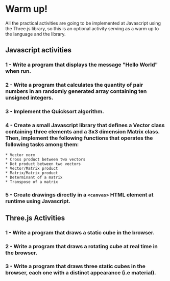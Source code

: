 # Warm up!

All the practical activities are going to be implemented at Javascript using the Three.js library, so this is an optional activity serving as a warm up to the language and the library.

## Javascript activities

### 1 - Write a program that displays the message "Hello World" when run.

### 2 - Write a program that calculates the quantity of pair numbers in an randomly generated array containing ten unsigned integers.

### 3 - Implement the Quicksort algorithm.

### 4 - Create a small Javascript library that defines a Vector class containing three elements and a 3x3 dimension Matrix class. Then, implement the following functions that operates the following tasks among them:

    * Vector norm
    * Cross product between two vectors
    * Dot product between two vectors
    * Vector/Matrix product
    * Matrix/Matrix product
    * Determinant of a matrix
    * Transpose of a matrix
  
### 5 - Create drawings directly in a `<canvas>` HTML element at runtime using Javascript.

## Three.js Activities

### 1 - Write a program that draws a static cube in the browser.

### 2 - Write a program that draws a rotating cube at real time in the browser.

### 3 - Write a program that draws three static cubes in the browser, each one with a distinct appearance (i.e material).